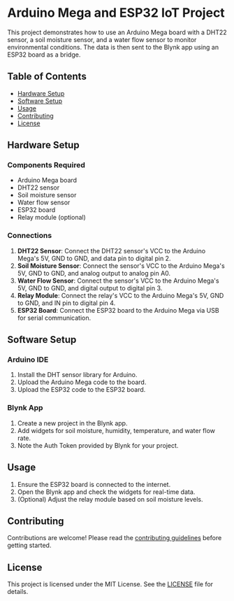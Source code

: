 # Arduino Mega and ESP32 IoT Project

This project demonstrates how to use an Arduino Mega board with a DHT22 sensor, a soil moisture sensor, and a water flow sensor to monitor environmental conditions. The data is then sent to the Blynk app using an ESP32 board as a bridge.

## Table of Contents

- [Hardware Setup](#hardware-setup)
- [Software Setup](#software-setup)
- [Usage](#usage)
- [Contributing](#contributing)
- [License](#license)

## Hardware Setup

### Components Required

- Arduino Mega board
- DHT22 sensor
- Soil moisture sensor
- Water flow sensor
- ESP32 board
- Relay module (optional)

### Connections

1. **DHT22 Sensor**: Connect the DHT22 sensor's VCC to the Arduino Mega's 5V, GND to GND, and data pin to digital pin 2.
2. **Soil Moisture Sensor**: Connect the sensor's VCC to the Arduino Mega's 5V, GND to GND, and analog output to analog pin A0.
3. **Water Flow Sensor**: Connect the sensor's VCC to the Arduino Mega's 5V, GND to GND, and digital output to digital pin 3.
4. **Relay Module**: Connect the relay's VCC to the Arduino Mega's 5V, GND to GND, and IN pin to digital pin 4.
5. **ESP32 Board**: Connect the ESP32 board to the Arduino Mega via USB for serial communication.

## Software Setup

### Arduino IDE

1. Install the DHT sensor library for Arduino.
2. Upload the Arduino Mega code to the board.
3. Upload the ESP32 code to the ESP32 board.

### Blynk App

1. Create a new project in the Blynk app.
2. Add widgets for soil moisture, humidity, temperature, and water flow rate.
3. Note the Auth Token provided by Blynk for your project.

## Usage

1. Ensure the ESP32 board is connected to the internet.
2. Open the Blynk app and check the widgets for real-time data.
3. (Optional) Adjust the relay module based on soil moisture levels.

## Contributing

Contributions are welcome! Please read the [contributing guidelines](CONTRIBUTING.md) before getting started.

## License

This project is licensed under the MIT License. See the [LICENSE](LICENSE) file for details.
